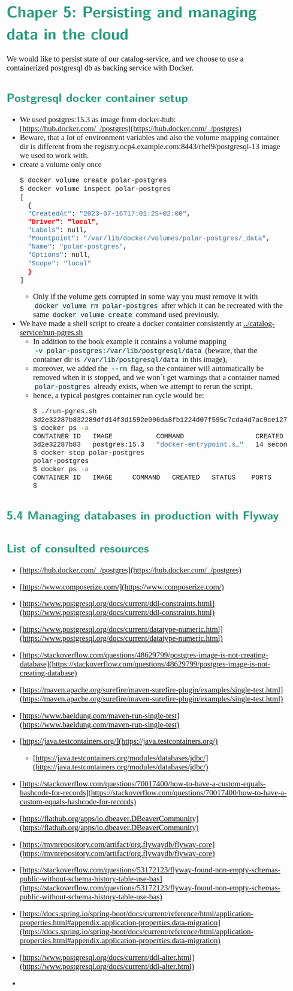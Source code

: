 <style>
body {
  font-family: "Gentium Basic", Cardo, "Linux Libertine o", "Palatino Linotype", Cambria, serif;
  font-size: 130% !important;
}
code {
	padding: 0 .25em;
	
	white-space: pre;
	font-family: "Tlwg mono", Consolas, "Liberation Mono", Menlo, Courier, monospace;
	
	background-color: #ECFFFA;
	//border: 1px solid #ccc;
	//border-radius: 3px;
}

kbd {
	display: inline-block;
	padding: 3px 5px;
	font-family: "Tlwg mono", Consolas, "Liberation Mono", Menlo, Courier, monospace;
	line-height: 10px;
	color: #555;
	vertical-align: middle;
	background-color: #ECFFFA;
	border: solid 1px #ccc;
	border-bottom-color: #bbb;
	border-radius: 3px;
	box-shadow: inset 0 -1px 0 #bbb;
}

h1,h2,h3,h4,h5 {
  color: #269B7D; 
  font-family: "fira sans", "Latin Modern Sans", Calibri, "Trebuchet MS", sans-serif;
}
</style>

# Chaper 5: Persisting and managing data in the cloud
We would like to persist state of our catalog-service, and we choose to use a containerized postgresql db as
backing service with Docker. 

## Postgresql docker container setup
- We used postgres:15.3 as image from docker-hub: [https://hub.docker.com/_/postgres](https://hub.docker.com/_/postgres)
- Beware, that a lot of environment variables and also the volume mapping container dir is different from the
  registry.ocp4.example.com:8443/rhel9/postgresql-13 image we used to work with.
- create a volume only once
  ```bash
  $ docker volume create polar-postgres
  $ docker volume inspect polar-postgres 
  [
    {
    "CreatedAt": "2023-07-16T17:01:25+02:00",
    "Driver": "local",
    "Labels": null,
    "Mountpoint": "/var/lib/docker/volumes/polar-postgres/_data",
    "Name": "polar-postgres",
    "Options": null,
    "Scope": "local"
    }
  ]
  ```
  - Only if the volume gets corrupted in some way you must remove it with `docker volume rm polar-postgres` after which 
    it can be recreated with the same `docker volume create` command used previously.
- We have made a shell script to create a docker container consistently at 
  [../catalog-service/run-pgres.sh](../catalog-service/run-pgres.sh)
  - In addition to the book example it contains a volume mapping `-v polar-postgres:/var/lib/postgresql/data` (beware,
    that the container dir is `/var/lib/postgresql/data` in this image),
  - moreover, we added the `--rm` flag, so the container will automatically be removed when it is stopped, and we won´t
    get warnings that a container named `polar-postgres` already exists, when we attempt to rerun the script.
  - hence, a typical postgres container run cycle would be:
    ```bash
    $ ./run-pgres.sh 
    3d2e32287b832289dfd14f3d1592e096da8fb1224d07f595c7cda4d7ac9ce127
    $ docker ps -a
    CONTAINER ID   IMAGE           COMMAND                  CREATED          STATUS          PORTS                                       NAMES
    3d2e32287b83   postgres:15.3   "docker-entrypoint.s…"   14 seconds ago   Up 13 seconds   0.0.0.0:5432->5432/tcp, :::5432->5432/tcp   polar-postgres
    $ docker stop polar-postgres
    polar-postgres
    $ docker ps -a
    CONTAINER ID   IMAGE     COMMAND   CREATED   STATUS    PORTS     NAMES
    $
    ```
    
## 5.4 Managing databases in production with Flyway


## List of consulted resources
- [https://hub.docker.com/_/postgres](https://hub.docker.com/_/postgres)
- [https://www.composerize.com/](https://www.composerize.com/)
- [https://www.postgresql.org/docs/current/ddl-constraints.html](https://www.postgresql.org/docs/current/ddl-constraints.html)
- [https://www.postgresql.org/docs/current/datatype-numeric.html](https://www.postgresql.org/docs/current/datatype-numeric.html)
- [https://stackoverflow.com/questions/48629799/postgres-image-is-not-creating-database](https://stackoverflow.com/questions/48629799/postgres-image-is-not-creating-database)
- [https://maven.apache.org/surefire/maven-surefire-plugin/examples/single-test.html](https://maven.apache.org/surefire/maven-surefire-plugin/examples/single-test.html)
- [https://www.baeldung.com/maven-run-single-test](https://www.baeldung.com/maven-run-single-test)
- [https://java.testcontainers.org/](https://java.testcontainers.org/)
  - [https://java.testcontainers.org/modules/databases/jdbc/](https://java.testcontainers.org/modules/databases/jdbc/)
- [https://stackoverflow.com/questions/70017400/how-to-have-a-custom-equals-hashcode-for-records](https://stackoverflow.com/questions/70017400/how-to-have-a-custom-equals-hashcode-for-records)

- [https://flathub.org/apps/io.dbeaver.DBeaverCommunity](https://flathub.org/apps/io.dbeaver.DBeaverCommunity)
- [https://mvnrepository.com/artifact/org.flywaydb/flyway-core](https://mvnrepository.com/artifact/org.flywaydb/flyway-core)
- [https://stackoverflow.com/questions/53172123/flyway-found-non-empty-schemas-public-without-schema-history-table-use-bas](https://stackoverflow.com/questions/53172123/flyway-found-non-empty-schemas-public-without-schema-history-table-use-bas)
- [https://docs.spring.io/spring-boot/docs/current/reference/html/application-properties.html#appendix.application-properties.data-migration](https://docs.spring.io/spring-boot/docs/current/reference/html/application-properties.html#appendix.application-properties.data-migration)
- [https://www.postgresql.org/docs/current/ddl-alter.html](https://www.postgresql.org/docs/current/ddl-alter.html)
- 